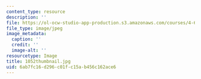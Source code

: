 ```yaml
---
content_type: resource
description: ''
file: https://ol-ocw-studio-app-production.s3.amazonaws.com/courses/4-614-religious-architecture-and-islamic-cultures-fall-2002/6ab7fc16d296c01fc15ab456c162ace6_1052thumbnail.jpg
file_type: image/jpeg
image_metadata:
  caption: ''
  credit: ''
  image-alt: ''
resourcetype: Image
title: 1052thumbnail.jpg
uid: 6ab7fc16-d296-c01f-c15a-b456c162ace6
---
```

